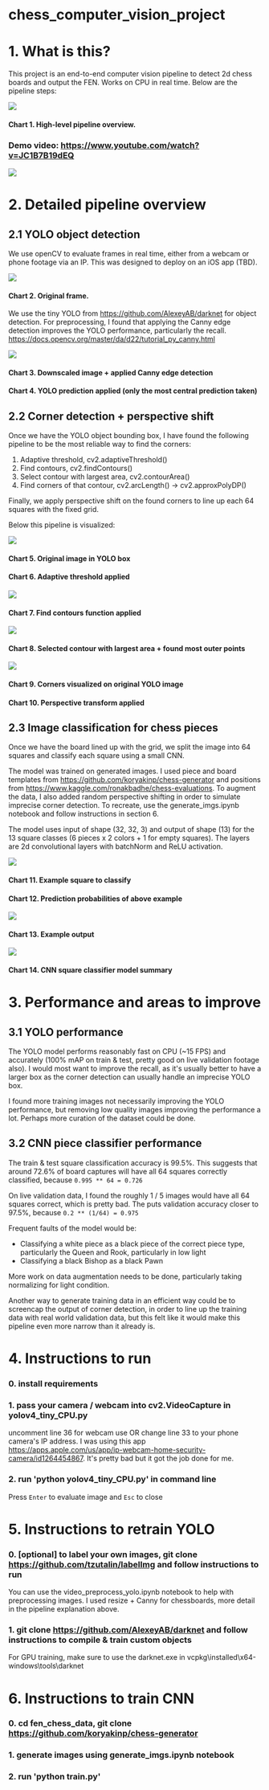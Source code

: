 # chess_computer_vision_project

# 1. What is this?

This project is an end-to-end computer vision pipeline to detect 2d chess boards and output the FEN. Works on CPU in real time. Below are the pipeline steps:

![](https://github.com/dimasikson/chess_computer_vision_project/blob/master/chess%20CV%20project%20-%20pipeline%20overview.png?raw=true)
#### Chart 1. High-level pipeline overview.

### Demo video: https://www.youtube.com/watch?v=JC1B7B19dEQ
![](https://media.giphy.com/media/8TurMGdUisMdJmPxqz/giphy.gif)

# 2. Detailed pipeline overview

## 2.1 YOLO object detection

We use openCV to evaluate frames in real time, either from a webcam or phone footage via an IP. This was designed to deploy on an iOS app (TBD).

![](https://i.gyazo.com/2f81c3a83d517a065e2b5ef5612b2775.png)
#### Chart 2. Original frame.

We use the tiny YOLO from https://github.com/AlexeyAB/darknet for object detection. For preprocessing, I found that applying the Canny edge detection improves the YOLO performance, particularly the recall. https://docs.opencv.org/master/da/d22/tutorial_py_canny.html

![](https://i.gyazo.com/24c8e5c6cfc1bbfb54113f23b92144b8.png)
#### Chart 3. Downscaled image + applied Canny edge detection
#### Chart 4. YOLO prediction applied (only the most central prediction taken)

## 2.2 Corner detection + perspective shift

Once we have the YOLO object bounding box, I have found the following pipeline to be the most reliable way to find the corners:
1. Adaptive threshold, cv2.adaptiveThreshold() 
2. Find contours, cv2.findContours()
3. Select contour with largest area, cv2.contourArea()
4. Find corners of that contour, cv2.arcLength() -> cv2.approxPolyDP()

Finally, we apply perspective shift on the found corners to line up each 64 squares with the fixed grid.

Below this pipeline is visualized:

![](https://i.gyazo.com/e4fda35f8602ef234e94c62bfe9c8efa.png)
#### Chart 5. Original image in YOLO box
#### Chart 6. Adaptive threshold applied

![](https://i.gyazo.com/426ead6b3a999c45949f17b69832b4d8.png)
#### Chart 7. Find contours function applied

![](https://i.gyazo.com/a02017caec76a8623237cd0e0a9ea352.png)
#### Chart 8. Selected contour with largest area + found most outer points

![](https://i.gyazo.com/0be1370adf0c488e4767dd6ddf2679c0.png)
#### Chart 9. Corners visualized on original YOLO image
#### Chart 10. Perspective transform applied

## 2.3 Image classification for chess pieces

Once we have the board lined up with the grid, we split the image into 64 squares and classify each square using a small CNN.

The model was trained on generated images. I used piece and board templates from https://github.com/koryakinp/chess-generator and positions from https://www.kaggle.com/ronakbadhe/chess-evaluations. To augment the data, I also added random perspective shifting in order to simulate imprecise corner detection. To recreate, use the generate_imgs.ipynb notebook and follow instructions in section 6.

The model uses input of shape (32, 32, 3) and output of shape (13) for the 13 square classes (6 pieces x 2 colors + 1 for empty squares). The layers are 2d convolutional layers with batchNorm and ReLU activation.

![](https://i.gyazo.com/762ea59f2cf6273bc01bfee06aa535cb.png)
#### Chart 11. Example square to classify
#### Chart 12. Prediction probabilities of above example

![](https://i.gyazo.com/6ca6b8c8b2a6be0a3335653ded2d5351.png)
#### Chart 13. Example output

![](https://i.gyazo.com/acc898cd0fc70180a5e1fb4d63225bae.png)
#### Chart 14. CNN square classifier model summary

# 3. Performance and areas to improve

## 3.1 YOLO performance

The YOLO model performs reasonably fast on CPU (~15 FPS) and accurately (100% mAP on train & test, pretty good on live validation footage also). I would most want to improve the recall, as it's usually better to have a larger box as the corner detection can usually handle an imprecise YOLO box. 

I found more training images not necessarily improving the YOLO performance, but removing low quality images improving the performance a lot. Perhaps more curation of the dataset could be done. 

## 3.2 CNN piece classifier performance

The train & test square classification accuracy is 99.5%. This suggests that around 72.6% of board captures will have all 64 squares correctly classified, because `0.995 ** 64 = 0.726`

On live validation data, I found the roughly 1 / 5 images would have all 64 squares correct, which is pretty bad. The puts validation accuracy closer to 97.5%, because `0.2 ** (1/64) = 0.975`

Frequent faults of the model would be:
- Classifying a white piece as a black piece of the correct piece type, particularly the Queen and Rook, particularly in low light
- Classifying a black Bishop as a black Pawn

More work on data augmentation needs to be done, particularly taking normalizing for light condition.

Another way to generate training data in an efficient way could be to screencap the output of corner detection, in order to line up the training data with real world validation data, but this felt like it would make this pipeline even more narrow than it already is.

# 4. Instructions to run

### 0. install requirements

### 1. pass your camera / webcam into cv2.VideoCapture in yolov4_tiny_CPU.py

uncomment line 36 for webcam use OR change line 33 to your phone camera's IP address. I was using this app https://apps.apple.com/us/app/ip-webcam-home-security-camera/id1264454867. It's pretty bad but it got the job done for me.

### 2. run 'python yolov4_tiny_CPU.py' in command line

Press `Enter` to evaluate image and `Esc` to close

# 5. Instructions to retrain YOLO

### 0. [optional] to label your own images, git clone https://github.com/tzutalin/labelImg and follow instructions to run

You can use the video_preprocess_yolo.ipynb notebook to help with preprocessing images. I used resize + Canny for chessboards, more detail in the pipeline explanation above.

### 1. git clone https://github.com/AlexeyAB/darknet and follow instructions to compile & train custom objects

For GPU training, make sure to use the darknet.exe in vcpkg\installed\x64-windows\tools\darknet

# 6. Instructions to train CNN

### 0. cd fen_chess_data, git clone https://github.com/koryakinp/chess-generator

### 1. generate images using generate_imgs.ipynb notebook

### 2. run 'python train.py'
